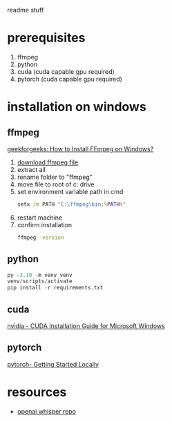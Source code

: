 readme stuff

# prerequisites
1. ffmpeg
1. python
1. cuda (cuda capable gpu required)
1. pytorch (cuda capable gpu required)

# installation on windows
## ffmpeg
[geekforgeeks: How to Install FFmpeg on Windows?](https://www.geeksforgeeks.org/how-to-install-ffmpeg-on-windows/)
1. [download ffmpeg file](https://www.gyan.dev/ffmpeg/builds/ffmpeg-git-full.7z)
1. extract all
1. rename folder to "ffmpeg"
1. move file to root of c: drive
1. set environment variable path in cmd
    ```cmd
    setx /m PATH "C:\ffmpeg\bin;%PATH%"
    ```
1. restart machine
1. confirm installation
    ```cmd
    ffmpeg -version
    ```

## python
```python
py -3.10 -m venv venv
venv/scripts/activate
pip install -r requirements.txt
```

## cuda
[nvidia - CUDA Installation Guide for Microsoft Windows](https://docs.nvidia.com/cuda/cuda-installation-guide-microsoft-windows/index.html)

## pytorch
[pytorch- Getting Started Locally](https://pytorch.org/get-started/locally/#supported-windows-distributions)

# resources
- [openai whisper repo](https://github.com/openai/whisper)